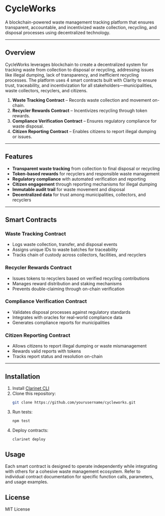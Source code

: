 # CycleWorks

A blockchain-powered waste management tracking platform that ensures transparent, accountable, and incentivized waste collection, recycling, and disposal processes using decentralized technology.

---

## Overview

CycleWorks leverages blockchain to create a decentralized system for tracking waste from collection to disposal or recycling, addressing issues like illegal dumping, lack of transparency, and inefficient recycling processes. The platform uses 4 smart contracts built with Clarity to ensure trust, traceability, and incentivization for all stakeholders—municipalities, waste collectors, recyclers, and citizens.

1. **Waste Tracking Contract** – Records waste collection and movement on-chain.
2. **Recycler Rewards Contract** – Incentivizes recycling through token rewards.
3. **Compliance Verification Contract** – Ensures regulatory compliance for waste disposal.
4. **Citizen Reporting Contract** – Enables citizens to report illegal dumping or issues.

---

## Features

- **Transparent waste tracking** from collection to final disposal or recycling  
- **Token-based rewards** for recyclers and responsible waste management  
- **Regulatory compliance** with automated verification and reporting  
- **Citizen engagement** through reporting mechanisms for illegal dumping  
- **Immutable audit trail** for waste movement and disposal  
- **Decentralized data** for trust among municipalities, collectors, and recyclers  

---

## Smart Contracts

### Waste Tracking Contract
- Logs waste collection, transfer, and disposal events
- Assigns unique IDs to waste batches for traceability
- Tracks chain of custody across collectors, facilities, and recyclers

### Recycler Rewards Contract
- Issues tokens to recyclers based on verified recycling contributions
- Manages reward distribution and staking mechanisms
- Prevents double-claiming through on-chain verification

### Compliance Verification Contract
- Validates disposal processes against regulatory standards
- Integrates with oracles for real-world compliance data
- Generates compliance reports for municipalities

### Citizen Reporting Contract
- Allows citizens to report illegal dumping or waste mismanagement
- Rewards valid reports with tokens
- Tracks report status and resolution on-chain

---

## Installation

1. Install [Clarinet CLI](https://docs.hiro.so/clarinet/getting-started)
2. Clone this repository:
   ```bash
   git clone https://github.com/yourusername/cycleworks.git
   ```
3. Run tests:
    ```bash
    npm test
    ```
4. Deploy contracts:
    ```bash
    clarinet deploy
    ```

## Usage

Each smart contract is designed to operate independently while integrating with others for a cohesive waste management ecosystem. Refer to individual contract documentation for specific function calls, parameters, and usage examples.

## License

MIT License

